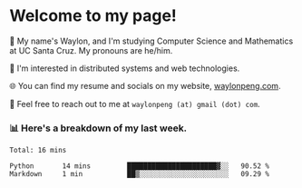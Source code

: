 # Welcome to my page! 

👋 My name's Waylon, and I'm studying Computer Science and Mathematics at UC Santa Cruz. My pronouns are he/him. 

💭 I'm interested in distributed systems and web technologies.

🌐 You can find my resume and socials on my website, [waylonpeng.com](https://www.waylonpeng.com).

📧 Feel free to reach out to me at `waylonpeng (at) gmail (dot) com`.

### 📊 Here's a breakdown of my last week.

<!--START_SECTION:waka-->
```text
Total: 16 mins

Python       14 mins         ██████████████████████▓░░   90.52 % 
Markdown     1 min           ██▒░░░░░░░░░░░░░░░░░░░░░░   09.29 % 
```
<!--END_SECTION:waka-->
